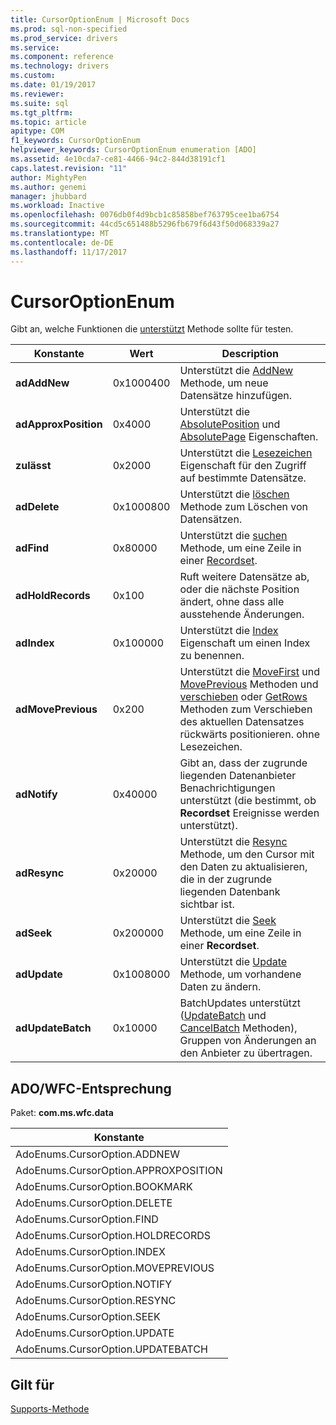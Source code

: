 ```yaml
---
title: CursorOptionEnum | Microsoft Docs
ms.prod: sql-non-specified
ms.prod_service: drivers
ms.service: 
ms.component: reference
ms.technology: drivers
ms.custom: 
ms.date: 01/19/2017
ms.reviewer: 
ms.suite: sql
ms.tgt_pltfrm: 
ms.topic: article
apitype: COM
f1_keywords: CursorOptionEnum
helpviewer_keywords: CursorOptionEnum enumeration [ADO]
ms.assetid: 4e10cda7-ce81-4466-94c2-844d38191cf1
caps.latest.revision: "11"
author: MightyPen
ms.author: genemi
manager: jhubbard
ms.workload: Inactive
ms.openlocfilehash: 0076db0f4d9bcb1c85858bef763795cee1ba6754
ms.sourcegitcommit: 44cd5c651488b5296fb679f6d43f50d068339a27
ms.translationtype: MT
ms.contentlocale: de-DE
ms.lasthandoff: 11/17/2017
---
```

# <a name="cursoroptionenum"></a>CursorOptionEnum
Gibt an, welche Funktionen die [unterstützt](../../../ado/reference/ado-api/supports-method.md) Methode sollte für testen.  
  
|Konstante|Wert|Description|  
|--------------|-----------|-----------------|  
|**adAddNew**|0x1000400|Unterstützt die [AddNew](../../../ado/reference/ado-api/addnew-method-ado.md) Methode, um neue Datensätze hinzufügen.|  
|**adApproxPosition**|0x4000|Unterstützt die [AbsolutePosition](../../../ado/reference/ado-api/absoluteposition-property-ado.md) und [AbsolutePage](../../../ado/reference/ado-api/absolutepage-property-ado.md) Eigenschaften.|  
|**zulässt**|0x2000|Unterstützt die [Lesezeichen](../../../ado/reference/ado-api/bookmark-property-ado.md) Eigenschaft für den Zugriff auf bestimmte Datensätze.|  
|**adDelete**|0x1000800|Unterstützt die [löschen](../../../ado/reference/ado-api/delete-method-ado-recordset.md) Methode zum Löschen von Datensätzen.|  
|**adFind**|0x80000|Unterstützt die [suchen](../../../ado/reference/ado-api/find-method-ado.md) Methode, um eine Zeile in einer [Recordset](../../../ado/reference/ado-api/recordset-object-ado.md).|  
|**adHoldRecords**|0x100|Ruft weitere Datensätze ab, oder die nächste Position ändert, ohne dass alle ausstehende Änderungen.|  
|**adIndex**|0x100000|Unterstützt die [Index](../../../ado/reference/ado-api/index-property.md) Eigenschaft um einen Index zu benennen.|  
|**adMovePrevious**|0x200|Unterstützt die [MoveFirst](../../../ado/reference/ado-api/movefirst-movelast-movenext-and-moveprevious-methods-ado.md) und [MovePrevious](../../../ado/reference/ado-api/movefirst-movelast-movenext-and-moveprevious-methods-ado.md) Methoden und [verschieben](../../../ado/reference/ado-api/move-method-ado.md) oder [GetRows](../../../ado/reference/ado-api/getrows-method-ado.md) Methoden zum Verschieben des aktuellen Datensatzes rückwärts positionieren. ohne Lesezeichen.|  
|**adNotify**|0x40000|Gibt an, dass der zugrunde liegenden Datenanbieter Benachrichtigungen unterstützt (die bestimmt, ob **Recordset** Ereignisse werden unterstützt).|  
|**adResync**|0x20000|Unterstützt die [Resync](../../../ado/reference/ado-api/resync-method.md) Methode, um den Cursor mit den Daten zu aktualisieren, die in der zugrunde liegenden Datenbank sichtbar ist.|  
|**adSeek**|0x200000|Unterstützt die [Seek](../../../ado/reference/ado-api/seek-method.md) Methode, um eine Zeile in einer **Recordset**.|  
|**adUpdate**|0x1008000|Unterstützt die [Update](../../../ado/reference/ado-api/update-method.md) Methode, um vorhandene Daten zu ändern.|  
|**adUpdateBatch**|0x10000|BatchUpdates unterstützt ([UpdateBatch](../../../ado/reference/ado-api/updatebatch-method.md) und [CancelBatch](../../../ado/reference/ado-api/cancelbatch-method-ado.md) Methoden), Gruppen von Änderungen an den Anbieter zu übertragen.|  
  
## <a name="adowfc-equivalent"></a>ADO/WFC-Entsprechung  
 Paket: **com.ms.wfc.data**  
  
|Konstante|  
|--------------|  
|AdoEnums.CursorOption.ADDNEW|  
|AdoEnums.CursorOption.APPROXPOSITION|  
|AdoEnums.CursorOption.BOOKMARK|  
|AdoEnums.CursorOption.DELETE|  
|AdoEnums.CursorOption.FIND|  
|AdoEnums.CursorOption.HOLDRECORDS|  
|AdoEnums.CursorOption.INDEX|  
|AdoEnums.CursorOption.MOVEPREVIOUS|  
|AdoEnums.CursorOption.NOTIFY|  
|AdoEnums.CursorOption.RESYNC|  
|AdoEnums.CursorOption.SEEK|  
|AdoEnums.CursorOption.UPDATE|  
|AdoEnums.CursorOption.UPDATEBATCH|  
  
## <a name="applies-to"></a>Gilt für  
 [Supports-Methode](../../../ado/reference/ado-api/supports-method.md)
